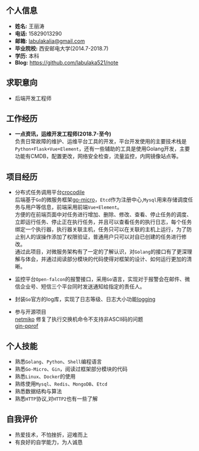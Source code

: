 ## 个人信息
- **姓名:** 王丽涛
- **电话:** 15829013290
- **邮箱:** labulakalia@gmail.com
- **毕业院校:** 西安邮电大学(2014.7-2018.7)
- **学历:** 本科
- **Blog:** https://github.com/labulaka521/note


## 求职意向
- 后端开发工程师

## 工作经历
- **一点资讯，运维开发工程师(2018.7-至今)**  
  负责日常故障的维护、运维平台工具的开发，平台开发使用的主要技术栈是`Python+Flask+Vue+Element`，还有一些辅助的工具是使用Golang开发，主要功能有CMDB，配置更改，网络安全检查，流量监控，内网镜像站点等。

## 项目经历
- 分布式任务调用平台[crocodile](https://github.com/labulaka521/crocodile)  
  后端基于`Go`的微服务框架[go-micro](https://github.com/micro/go-micro)，`Etcd`作为注册中心,`Mysql`用来存储调度任务与用户等信息，前端采用前端`Vue+Element`。  
  方便的在前端页面中对任务进行增加、删除、修改、查看、停止任务的调度、立即运行任务、停止正在执行任务，并且可以查看任务的执行日志，每个任务绑定一个执行器，执行器关联主机，任务只可以在关联的主机上运行，为了防止别人的误操作添加了权限验证，普通用户只可以对自已创建的任务进行修改。  
  通过此项目，对微服务架构有了一定的了解认识，对`Golang`的接口有了更深理解与体会，并通过阅读部分模块的代码使得对框架的设计、如何运行更加的清晰。

- 监控平台`Open-falcon`的报警接口，采用`Go`语言，实现对于报警会在邮件、微信企业号、短信三个平台同时发送通知给指定的责任人。

- 封装`Go`官方的log库，实现了日志等级、日志大小功能[logging](https://github.com/labulaka521/logging)

- 参与开源项目  
  [netmiko](https://github.com/ktbyers/netmiko) 修复了执行交换机命令不支持非ASCII码的问题  
  [gin-pprof](https://github.com/gin-contrib/pprof)  

## 个人技能
- 熟悉`Golang`、`Python`、`Shell`编程语言
- 熟悉`Go-Micro`、`Gin`，阅读过框架部分模块的代码
- 熟悉`Linux`、`Docker`的使用
- 熟练使用`Mysql`、`Redis`、`MongoDB`、`Etcd`
- 熟悉数据结构与算法
- 熟悉`HTTP`协议,对`HTTP2`也有一些了解

## 自我评价
- 热爱技术，不怕挫折，迎难而上
- 有良好的自学能力，为人诚恳